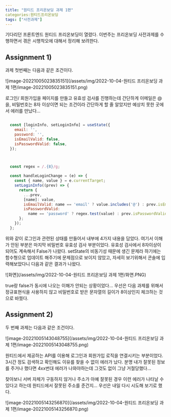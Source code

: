 ```yaml
---
title: "원티드 프리온보딩 과제 1편"
categories:원티드프리온보딩
tags: ["사전과제"]
---
```






기다리던 프론트엔드 원티드 프리온보딩이 열렸다. 이번주는 프리온보딩 사전과제를 수행하면서 겪은 시행착오에 대해서 정리해 보려한다.



## Assignment 1)

  과제 첫번째는 다음과 같은 조건이다.

![image-20221005023835151](/assets/img/2022-10-04-원티드 프리온보딩 과제 1편/image-20221005023835151.png)



 로그인/ 회원가입을 페이지를 만들고 유효성 검사를 진행하는데 간단하게 이메일은 @을, 비밀번호는 8자 이상이면 되는 조건이라 간단하게 할 줄 알았지만 예상치 못한 곳에서 에러를 만났다...



```javascript

  const [loginInfo, setLoginInfo] = useState({
    email: '',
    password: '',
    isEmailValid: false,
    isPasswordValid: false,
  });



  const regex = /.{8}/g;

  const handleLoginChange = (e) => {
    const { name, value } = e.currentTarget;
    setLoginInfo((prev) => {
      return {
        ...prev,
        [name]: value,
        isEmailValid: name == 'email' ? value.includes('@') : prev.isEmailValid,
        isPasswordValid:
          name == 'password' ? regex.test(value) : prev.isPasswordValid,
      };
    });
  };
```



 위와 같이 로그인과 관련된 상태를 만들어서 내부에 4가지 내용을 담았다. 여기서 이해가 안된 부분은 마지막 비밀번호 유효성 검사 부분이었다. 유효성 검사에서 8자이상이 되어도 계속해서 False가 나왔다. setState의 비동기성 때문에 생긴 문제라 하기에는 함수형으로 업데이트 해주기에 문제점으로 보이지 않았고, 자세히 보기위해서 콘솔에 입력해보았다니 다음과 같은 결과가 나왔다.



![화면](/assets/img/2022-10-04-원티드 프리온보딩 과제 1편/화면.PNG)

true랑 false가 동시에 나오는 이해가 안되는 상황이었다... 우선은 다음 과제를 위해서 정규표현식을 사용하지 않고 비밀번호로 받은 문자열의 길이가 8이상인지 체크하는 것으로 바꿨다.



## Assignment 2)

 두 번째 과제는 다음과 같은 조건이다.

![image-20221005143048755](/assets/img/2022-10-04-원티드 프리온보딩 과제 1편/image-20221005143048755.png)



 원티드에서 제공하는 API를 이용해 로그인과 회원가입 로직을 연결시키는 부분이었다. 3시간 정도 검색하고 확인해도 이유를 찾을 수 없이  에러가 났다. 분명 내가 잘못된 정보를 주거나 했다면 4xx번대 에러가 나와야하는데 그것도 없이 그냥 거절당했다... 

찾아보니 서버 자체가 구동하지 않거나 주소가 아예 잘못된 경우 이런 에러가 나타날 수 있다고 하는데 원티드에서 잘못된 주소를 준건지... 우선은 내일 다시 시도해 보기로 했다.



![image-20221005143256870](/assets/img/2022-10-04-원티드 프리온보딩 과제 1편/image-20221005143256870.png)